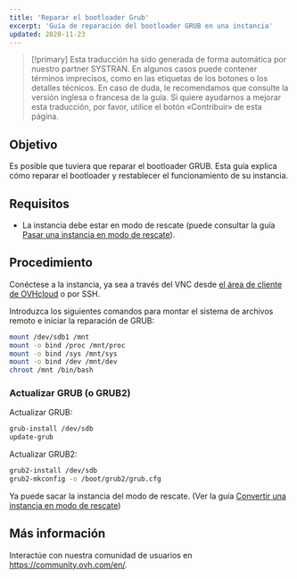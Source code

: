 ```yaml
---
title: 'Reparar el bootloader Grub'
excerpt: 'Guía de reparación del bootloader GRUB en una instancia'
updated: 2020-11-23
---
```


> [!primary]
> Esta traducción ha sido generada de forma automática por nuestro partner SYSTRAN. En algunos casos puede contener términos imprecisos, como en las etiquetas de los botones o los detalles técnicos. En caso de duda, le recomendamos que consulte la versión inglesa o francesa de la guía. Si quiere ayudarnos a mejorar esta traducción, por favor, utilice el botón «Contribuir» de esta página.
> 

## Objetivo

Es posible que tuviera que reparar el bootloader GRUB. Esta guía explica cómo reparar el bootloader y restablecer el funcionamiento de su instancia.

## Requisitos

- La instancia debe estar en modo de rescate (puede consultar la guía [Pasar una instancia en modo de rescate](put_an_instance_in_rescue_mode1.)).

## Procedimiento

Conéctese a la instancia, ya sea a través del VNC desde [el área de cliente de OVHcloud](https://www.ovh.com/auth/?action=gotomanager&from=https://www.ovh.es/&ovhSubsidiary=es) o por SSH.

Introduzca los siguientes comandos para montar el sistema de archivos remoto e iniciar la reparación de GRUB:

```sh
mount /dev/sdb1 /mnt
mount -o bind /proc /mnt/proc
mount -o bind /sys /mnt/sys
mount -o bind /dev /mnt/dev
chroot /mnt /bin/bash
```

### Actualizar GRUB (o GRUB2)

Actualizar GRUB:

```sh
grub-install /dev/sdb
update-grub
```

Actualizar GRUB2:

```sh
grub2-install /dev/sdb
grub2-mkconfig -o /boot/grub2/grub.cfg
```

Ya puede sacar la instancia del modo de rescate. (Ver la guía [Convertir una instancia en modo de rescate](put_an_instance_in_rescue_mode1.))

## Más información

Interactúe con nuestra comunidad de usuarios en <https://community.ovh.com/en/>.